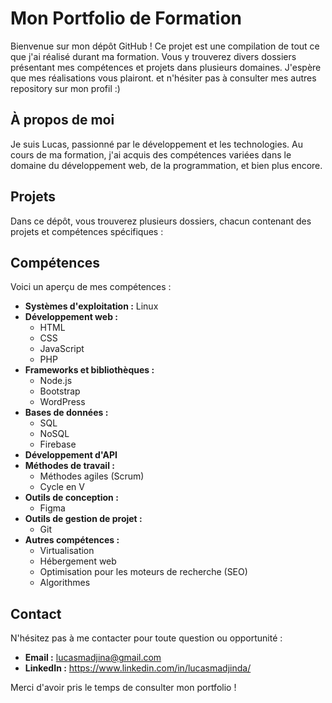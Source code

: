 # Mon Portfolio de Formation
Bienvenue sur mon dépôt GitHub ! Ce projet est une compilation de tout ce que j'ai réalisé durant ma formation. Vous y trouverez divers dossiers présentant mes compétences et projets dans plusieurs domaines.  J'espère que mes réalisations vous plairont. et n'hésiter pas à consulter mes autres repository sur mon profil :)

## À propos de moi
Je suis Lucas, passionné par le développement et les technologies. Au cours de ma formation, j'ai acquis des compétences variées dans le domaine du développement web, de la programmation, et bien plus encore.

## Projets
Dans ce dépôt, vous trouverez plusieurs dossiers, chacun contenant des projets et compétences spécifiques :

## Compétences
Voici un aperçu de mes compétences :

- **Systèmes d'exploitation :** Linux
- **Développement web :**
  - HTML
  - CSS
  - JavaScript
  - PHP
- **Frameworks et bibliothèques :**
  - Node.js
  - Bootstrap
  - WordPress
- **Bases de données :**
  - SQL
  - NoSQL
  - Firebase
- **Développement d'API**
- **Méthodes de travail :**
  - Méthodes agiles (Scrum)
  - Cycle en V
- **Outils de conception :**
  - Figma
- **Outils de gestion de projet :**
  - Git
- **Autres compétences :**
  - Virtualisation
  - Hébergement web
  - Optimisation pour les moteurs de recherche (SEO)
  - Algorithmes

## Contact
N'hésitez pas à me contacter pour toute question ou opportunité :

- **Email :** lucasmadjina@gmail.com
- **LinkedIn :** https://www.linkedin.com/in/lucasmadjinda/

Merci d'avoir pris le temps de consulter mon portfolio !
